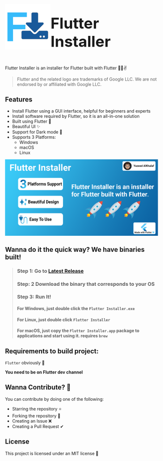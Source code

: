 <div style="display: flex; align-items: center; font-size: 25px; justify-content: space-around;">
  <img src="assets/images/flutter_installer_logo.png" width="150px" />
  <h1>Flutter Installer</h1>
</div>

Flutter Installer is an installer for Flutter built with Flutter 💙😎✌

> Flutter and the related logo are trademarks of Google LLC. We are not endorsed by or affiliated with Google LLC.

## Features

- Install Flutter using a GUI interface, helpful for beginners and experts
- Install software required by Flutter, so it is an all-in-one solution
- Built using Flutter 💙
- Beautiful UI ✨
- Support for Dark mode 👀
- Supports 3 Platforms:
  - Windows
  - macOS
  - Linux

![github_social_preview]

## Wanna do it the quick way? We have binaries built!

> ### Step 1: Go to [Latest Release](https://github.com/YazeedAlKhalaf/Flutter_Installer/releases/latest)
>
> ### Step: 2 Download the binary that corresponds to your OS
>
> ### Step 3: Run It!
>
> #### For Windows, just double click the `Flutter Installer.exe`
>
> #### For Linux, just double click `Flutter Installer`
>
> #### For macOS, just copy the `Flutter Installer.app` package to applications and start using it. requires `brew`

## Requirements to build project:

`Flutter` obviously 🚀

**You need to be on Flutter dev channel**

## Wanna Contribute? 🚀

You can contribute by doing one of the following:

- Starring the repository ⭐
- Forking the repository 🍴
- Creating an Issue ❌
- Creating a Pull Request ✔

## License

This project is licensed under an MIT license 🚀

[github_social_preview]: assets/misc/github_social_preview_FULL.png
